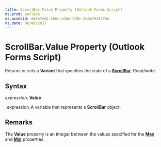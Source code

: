```yaml
---
title: ScrollBar.Value Property (Outlook Forms Script)
ms.prod: outlook
ms.assetid: 816e7e02-166c-e36e-4d0c-3e0af0187fe6
ms.date: 06/08/2017
---
```



# ScrollBar.Value Property (Outlook Forms Script)

Returns or sets a **Variant** that specifies the state of a **[ScrollBar](scrollbar-object-outlook-forms-script.md)**. Read/write.


## Syntax

 _expression_. **Value**

 _expression_A variable that represents a **ScrollBar** object.


## Remarks

The **Value** property is an integer between the values specified for the **[Max](scrollbar-max-property-outlook-forms-script.md)** and **[Min](scrollbar-min-property-outlook-forms-script.md)** properties.


